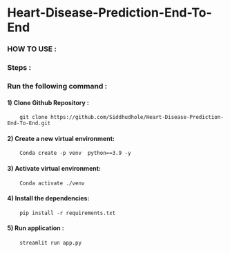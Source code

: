 # Heart-Disease-Prediction-End-To-End 


### HOW TO USE :

### Steps :

### Run the following command :

#### 1) Clone Github Repository :


        git clone https://github.com/Siddhudhole/Heart-Disease-Prediction-End-To-End.git 

#### 2) Create a new virtual environment:


        Conda create -p venv  python==3.9 -y 

#### 3) Activate  virtual environment:


        Conda activate ./venv 


#### 4) Install the dependencies:


        pip install -r requirements.txt  

    
#### 5) Run application :


        streamlit run app.py 

